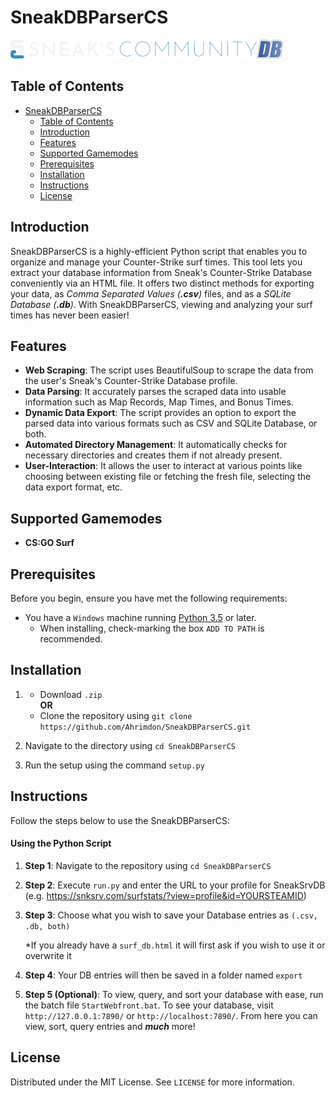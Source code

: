 # SneakDBParserCS

![image](assets/SneaksCommunity.png)

## Table of Contents

- [SneakDBParserCS](#sneakdbparsercs)
  - [Table of Contents](#table-of-contents)
  - [Introduction](#introduction)
  - [Features](#features)
  - [Supported Gamemodes](#supported-gamemodes)
  - [Prerequisites](#prerequisites)
  - [Installation](#installation)
  - [Instructions](#instructions)
  - [License](#license)

## Introduction
SneakDBParserCS is a highly-efficient Python script that enables you to organize and manage your Counter-Strike surf times. This tool lets you extract your database information from Sneak's Counter-Strike Database conveniently via an HTML file. It offers two distinct methods for exporting your data, as *Comma Separated Values (**.csv**)* files, and as a *SQLite Database (**.db**)*. With SneakDBParserCS, viewing and analyzing your surf times has never been easier!

## Features
- **Web Scraping**: The script uses BeautifulSoup to scrape the data from the user's Sneak's Counter-Strike Database profile.
- **Data Parsing**: It accurately parses the scraped data into usable information such as Map Records, Map Times, and Bonus Times.
- **Dynamic Data Export**: The script provides an option to export the parsed data into various formats such as CSV and SQLite Database, or both. 
- **Automated Directory Management**: It automatically checks for necessary directories and creates them if not already present.
- **User-Interaction**: It allows the user to interact at various points like choosing between existing file or fetching the fresh file, selecting the data export format, etc. 

## Supported Gamemodes
- **CS:GO Surf**

## Prerequisites
Before you begin, ensure you have met the following requirements:
* You have a `Windows` machine running [Python 3.5](https://www.python.org/downloads/) or later.
  * When installing, check-marking the box `ADD TO PATH` is recommended.

## Installation

  
1. * Download `.zip`
     <br>
     **OR**
     <br>
   * Clone the repository using `git clone https://github.com/Ahrimdon/SneakDBParserCS.git`

2. Navigate to the directory using `cd SneakDBParserCS`

3. Run the setup using the command `setup.py`

## Instructions
Follow the steps below to use the SneakDBParserCS:

#### **Using the Python Script**
1. **Step 1**: Navigate to the repository using `cd SneakDBParserCS`

2. **Step 2**: Execute `run.py` and enter the URL to your profile for SneakSrvDB (e.g. https://snksrv.com/surfstats/?view=profile&id=YOURSTEAMID)

3. **Step 3**: Choose what you wish to save your Database entries as `(.csv, .db, both)`

    *If you already have a `surf_db.html` it will first ask if you wish to use it or overwrite it

4. **Step 4**: Your DB entries will then be saved in a folder named `export`

5. **Step 5 (Optional)**: To view, query, and sort your database with ease, run the batch file `StartWebfront.bat`. To see your database, visit `http://127.0.0.1:7890/` or `http://localhost:7890/`. From here you can view, sort, query entries and ***much*** more!

## License
Distributed under the MIT License. See `LICENSE` for more information.
